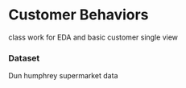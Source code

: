 # Customer Behaviors
class work for EDA and basic customer single view

### Dataset
Dun humphrey supermarket data
